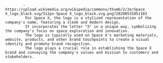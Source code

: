 			- https://upload.wikimedia.org/wikipedia/commons/thumb/2/2e/Space X_logo_black.svg/512px-Space X_logo_black.svg.png?20200531051103
			 For Space X, the logo is a stylized representation of the company's name, featuring a sleek and modern design.
			 It incorporates the letter "X" in a unique way, symbolizing the company's focus on space exploration and innovation.
			 The logo is typically used on Space X's marketing materials, website, products, and other brand touchpoints to create a visual identity and promote brand recognition.
			 The logo plays a crucial role in establishing the Space X brand and conveying the company's values and mission to customers and stakeholders.



